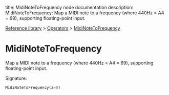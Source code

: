 title: MidiNoteToFrequency node documentation
description: MidiNoteToFrequency: Map a MIDI note to a frequency (where 440Hz = A4 = 69), supporting floating-point input.

[Reference library](../../index.md) > [Operators](../index.md) > [MidiNoteToFrequency](index.md)

# MidiNoteToFrequency

Map a MIDI note to a frequency (where 440Hz = A4 = 69), supporting floating-point input.

Signature:
```python
MidiNoteToFrequency(a=0)
```
